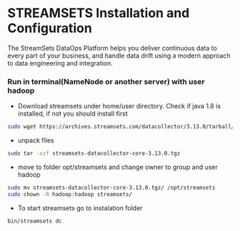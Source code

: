 # STREAMSETS Installation and Configuration
The StreamSets DataOps Platform helps you deliver continuous data to every part of your business, 
and handle data drift using a modern approach to data engineering and integration.

### Run in terminal(NameNode or another server) with user hadoop

* Download streamsets under home/user directory. Check if java 1.8 is installed, if not you should install first
```bash
sudo wget https://archives.streamsets.com/datacollector/3.13.0/tarball/streamsets-datacollector-core-3.13.0.tgz
```

* unpack files
```bash
sudo tar -xzf streamsets-datacollector-core-3.13.0.tgz 
```

* move to folder opt/streamsets and change owner to group and user hadoop
```bash
sudo mv streamsets-datacollector-core-3.13.0.tgz/ /opt/streamsets
sudo chown -R hadoop:hadoop streamsets/
```

* To start streamsets go to instalation folder
```bash
bin/streamsets dc
```


